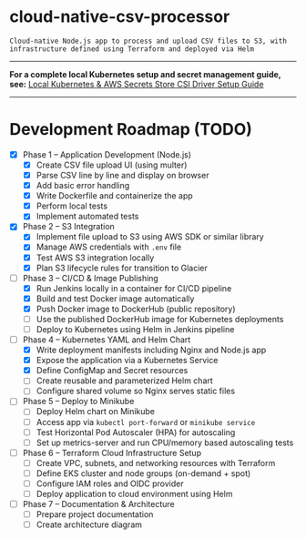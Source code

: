 # cloud-native-csv-processor
    Cloud-native Node.js app to process and upload CSV files to S3, with infrastructure defined using Terraform and deployed via Helm

---

**For a complete local Kubernetes setup and secret management guide, see:**
[Local Kubernetes & AWS Secrets Store CSI Driver Setup Guide](./LOCAL_K8S_SETUP_GUIDE.md)

---

# Development Roadmap (TODO)

- [X] Phase 1 – Application Development (Node.js)
  - [X] Create CSV file upload UI (using multer)
  - [X] Parse CSV line by line and display on browser
  - [X] Add basic error handling
  - [X] Write Dockerfile and containerize the app
  - [X] Perform local tests
  - [X] Implement automated tests

- [X] Phase 2 – S3 Integration
  - [X] Implement file upload to S3 using AWS SDK or similar library
  - [X] Manage AWS credentials with `.env` file
  - [X] Test AWS S3 integration locally
  - [X] Plan S3 lifecycle rules for transition to Glacier

- [ ] Phase 3 – CI/CD & Image Publishing
  - [X] Run Jenkins locally in a container for CI/CD pipeline
  - [X] Build and test Docker image automatically
  - [X] Push Docker image to DockerHub (public repository)
  - [ ] Use the published DockerHub image for Kubernetes deployments
  - [ ] Deploy to Kubernetes using Helm in Jenkins pipeline

- [ ] Phase 4 – Kubernetes YAML and Helm Chart
  - [X] Write deployment manifests including Nginx and Node.js app
  - [X] Expose the application via a Kubernetes Service
  - [X] Define ConfigMap and Secret resources
  - [ ] Create reusable and parameterized Helm chart
  - [ ] Configure shared volume so Nginx serves static files

- [ ] Phase 5 – Deploy to Minikube
  - [ ] Deploy Helm chart on Minikube
  - [ ] Access app via `kubectl port-forward` or `minikube service`
  - [ ] Test Horizontal Pod Autoscaler (HPA) for autoscaling
  - [ ] Set up metrics-server and run CPU/memory based autoscaling tests

- [ ] Phase 6 – Terraform Cloud Infrastructure Setup
  - [ ] Create VPC, subnets, and networking resources with Terraform
  - [ ] Define EKS cluster and node groups (on-demand + spot)
  - [ ] Configure IAM roles and OIDC provider
  - [ ] Deploy application to cloud environment using Helm

- [ ] Phase 7 – Documentation & Architecture
  - [ ] Prepare project documentation
  - [ ] Create architecture diagram
